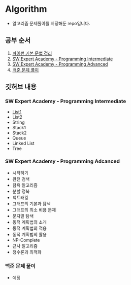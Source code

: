 # Algorithm

* 알고리즘 문제풀이를 저장해둔 repo입니다.   
   
## 공부 순서
1. [파이썬 기본 문법 정리](https://github.com/kimonesuk/PythonPractice)
2. [SW Expert Academy - Programming Intermediate](https://swexpertacademy.com/main/learn/course/subjectList.do?courseId=AVuPDN86AAXw5UW6)
3. [SW Expert Academy - Programming Advanced](https://swexpertacademy.com/main/learn/course/subjectList.do?courseId=AVuPDYSqAAbw5UW6)
4. [백준 문제 풀이](https://www.acmicpc.net/)

## 깃허브 내용
### SW Expert Academy - Programming Intermediate
* [List1](https://github.com/kimonesuk/algorithm/blob/main/list.md)
* List2
* String
* Stack1
* Stack2
* Queue
* Linked List
* Tree
### SW Expert Academy - Programming Adcanced
* 시작하기
* 완전 검색
* 탐욕 알고리즘
* 분할 정복
* 백트래킹
* 그래프의 기본과 탐색
* 그래프의 최소 비용 문제
* 문자열 탐색
* 동적 계획법의 소개
* 동적 계획법의 적용
* 동적 계획법의 활용
* NP-Complete
* 근사 알고리즘
* 정수론과 최적화
### 백준 문제 풀이
* 예정